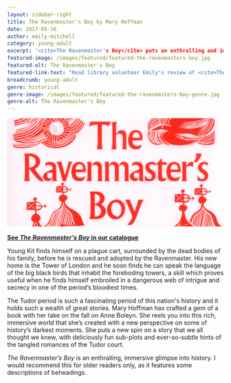 ```yaml
---
layout: sidebar-right
title: The Ravenmaster's Boy by Mary Hoffman
date: 2017-05-16
author: emily-mitchell
category: young-adult
excerpt: '<cite>The Ravenmaster's Boy</cite> puts an enthralling and immersive new spin on the well-known story of Anne Boleyn.'
featured-image: /images/featured/featured-the-ravenmasters-boy.jpg
featured-alt: The Ravenmaster's Boy
featured-link-text: "Read library volunteer Emily's review of <cite>The Ravenmaster's Boy</cite>, by Mary Hoffman."
breadcrumb: young-adult
genre: historical
genre-image: /images/featured/featured-the-ravenmasters-boy-genre.jpg
genre-alt: The Ravenmaster's Boy
---
```


![Wave](/images/featured/featured-the-ravenmasters-boy.jpg)

**[See <cite>The Ravenmaster's Boy</cite> in our catalogue](https://suffolk.spydus.co.uk/cgi-bin/spydus.exe/ENQ/OPAC/BIBENQ?BRN=2127136)**

Young Kit finds himself on a plague cart, surrounded by the dead bodies of his family, before he is rescued and adopted by the Ravenmaster. His new home is the Tower of London and he soon finds he can speak the language of the big black birds that inhabit the foreboding towers, a skill which proves useful when he finds himself embroiled in a dangerous web of intrigue and secrecy in one of the period’s bloodiest times.

The Tudor period is such a fascinating period of this nation's history and it holds such a wealth of great stories. Mary Hoffman has crafted a gem of a book with her take on the fall on Anne Boleyn. She reels you into this rich, immersive world that she’s created with a new perspective on some of history’s darkest moments. She puts a new spin on a story that we all thought we knew, with deliciously fun sub-plots and ever-so-subtle hints of the tangled romances of the Tudor court.

<cite>The Ravenmaster’s Boy</cite> is an enthralling, immersive glimpse into history. I would recommend this for older readers only, as it features some descriptions of beheadings.
